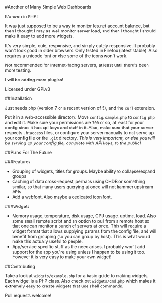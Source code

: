 #Another of Many Simple Web Dashboards

It's even in PHP!

It was just supposed to be a way to monitor les.net account balance, but then I thought I may as well monitor server load, and then I thought I should make it easy to add more widgets.

It's very simple, cute, responsive, and simply cutely responsive. It probably won't look good in older browsers. Only tested in Firefox (latest stable). Also requires a unicode font or else some of the icons won't work.

Not recommended for internet-facing servers, at least until there's been more testing.

I will be adding more plugins!

Licensed under GPLv3

##Installation

Just needs php (version 7 or a recent version of 5), and the `curl` extension.

Put it in a web-accessible directory. Move `config.sample.php` to `config.php` and edit it. Make sure your permissions are `700` or so, at least for your config since it has api keys and stuff in it. Also, make sure that your server respects `.htaccess` files, or configure your server manually to not serve up your config file or the `.git` directory. *This is very important, or else you will be serving up your config file, complete with API keys, to the public!*

##Plans For The Future

###Features

- Grouping of widgets, titles for groups. Maybe ability to collapse/expand groups
- Caching of data cross-request, perhaps using CHDB or something similar, so that many users querying at once will not hammer upstream APIs
- Add a webfont. Also maybe a dedicated icon font.

###Widgets

- Memory usage, temperature, disk usage, CPU usage, uptime, load. Also some small remote script and an option to pull from a remote host so that one can monitor a bunch of servers at once. This will require a widget format that allows supplying params from the config file, and will benefit from grouping (so you can group by host). This is what would make this actually useful to people.
- App/service specific stuff as the need arises. I probably won't add support for the app you're using unless I happen to be using it too. However it is very easy to make your own widget!

##Contributing

Take a look at `widgets/example.php` for a basic guide to making widgets. Each widget is a PHP class. Also check out `widgets/cmd.php` which makes it extremely easy to create widgets that use shell commands.

Pull requests welcome!
